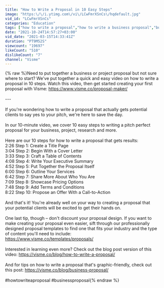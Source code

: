 ```yaml
---
title: "How to Write a Proposal in 10 Easy Steps"
image: "https:\/\/i.ytimg.com\/vi\/LCwFmrXSnCs\/hqdefault.jpg"
vid_id: "LCwFmrXSnCs"
categories: "Education"
tags: ["how to write a proposal","how to write a business proposal","business proposal"]
date: "2021-10-24T14:57:27+03:00"
vid_date: "2021-03-15T14:33:41Z"
duration: "PT9M52S"
viewcount: "19697"
likeCount: "510"
dislikeCount: "7"
channel: "Visme"
---
```

{% raw %}Need to put together a business or project proposal but not sure where to start? We've put together a quick and easy video on how to write a proposal in 10 steps. Watch this video, then get started creating your first proposal with Visme: <a rel="nofollow" target="blank" href="https://www.visme.co/proposal-maker/">https://www.visme.co/proposal-maker/</a><br /><br />---<br /><br />If you're wondering how to write a proposal that actually gets potential clients to say yes to your pitch, we're here to save the day. <br /><br />In our 10-minute video, we cover 10 easy steps to writing a pitch perfect proposal for your business, project, research and more.<br /><br />Here are our 10 steps for how to write a proposal that gets results:<br />2:26 Step 1: Create a Title Page<br />3:04 Step 2: Begin With a Cover Letter<br />3:33 Step 3: Craft a Table of Contents<br />4:08 Step 4: Write Your Executive Summary<br />4:52 Step 5: Put Together the Proposal Itself<br />6:00 Step 6: Outline Your Services<br />6:42 Step 7: Share More About Who You Are<br />7:09 Step 8: Showcase Pricing Options<br />7:48 Step 9: Add Terms and Conditions<br />8:22 Step 10: Propose an Offer With a Call-to-Action<br /><br />And that's it! You're already well on your way to creating a proposal that your potential clients will be excited to get their hands on.<br /><br />One last tip, though – don't discount your proposal design. If you want to make creating your proposal even easier, sift through our professionally designed proposal templates to find one that fits your industry and the type of content you'll need to include: <a rel="nofollow" target="blank" href="https://www.visme.co/templates/proposals/">https://www.visme.co/templates/proposals/</a><br /><br />Interested in learning even more? Check out the blog post version of this video: <a rel="nofollow" target="blank" href="https://visme.co/blog/how-to-write-a-proposal/">https://visme.co/blog/how-to-write-a-proposal/</a><br /><br />And for tips on how to write a proposal that's graphic-friendly, check out this post: <a rel="nofollow" target="blank" href="https://visme.co/blog/business-proposal/">https://visme.co/blog/business-proposal/</a><br /><br />#howtowriteaproposal #businessproposal{% endraw %}

